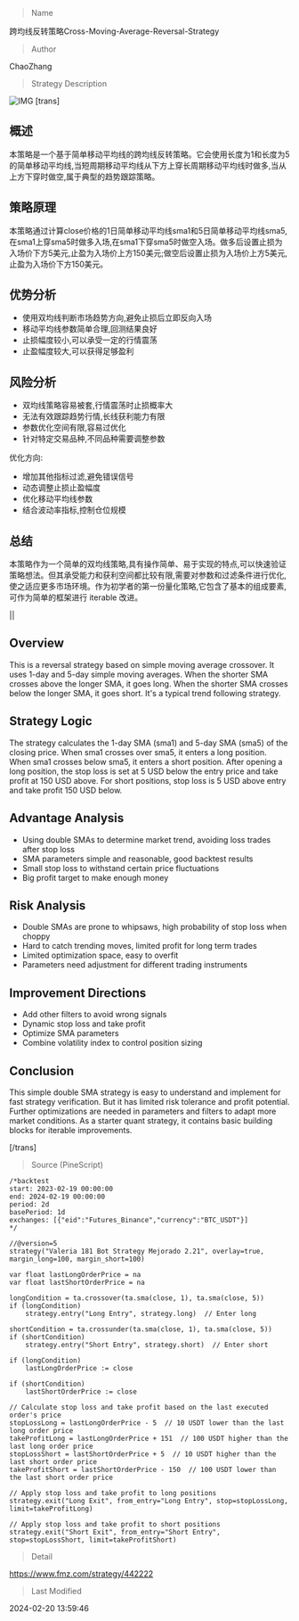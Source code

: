 
> Name

跨均线反转策略Cross-Moving-Average-Reversal-Strategy

> Author

ChaoZhang

> Strategy Description

![IMG](https://www.fmz.com/upload/asset/17bebcd04c5bf748668.png)
[trans]
## 概述

本策略是一个基于简单移动平均线的跨均线反转策略。它会使用长度为1和长度为5的简单移动平均线,当短周期移动平均线从下方上穿长周期移动平均线时做多,当从上方下穿时做空,属于典型的趋势跟踪策略。

## 策略原理  

本策略通过计算close价格的1日简单移动平均线sma1和5日简单移动平均线sma5,在sma1上穿sma5时做多入场,在sma1下穿sma5时做空入场。做多后设置止损为入场价下方5美元,止盈为入场价上方150美元;做空后设置止损为入场价上方5美元,止盈为入场价下方150美元。

## 优势分析

- 使用双均线判断市场趋势方向,避免止损后立即反向入场
- 移动平均线参数简单合理,回测结果良好
- 止损幅度较小,可以承受一定的行情震荡
- 止盈幅度较大,可以获得足够盈利

## 风险分析  

- 双均线策略容易被套,行情震荡时止损概率大
- 无法有效跟踪趋势行情,长线获利能力有限  
- 参数优化空间有限,容易过优化
- 针对特定交易品种,不同品种需要调整参数

优化方向:

- 增加其他指标过滤,避免错误信号
- 动态调整止损止盈幅度
- 优化移动平均线参数
- 结合波动率指标,控制仓位规模

## 总结

本策略作为一个简单的双均线策略,具有操作简单、易于实现的特点,可以快速验证策略想法。但其承受能力和获利空间都比较有限,需要对参数和过滤条件进行优化,使之适应更多市场环境。作为初学者的第一份量化策略,它包含了基本的组成要素,可作为简单的框架进行 iterable 改进。

||

## Overview

This is a reversal strategy based on simple moving average crossover. It uses 1-day and 5-day simple moving averages. When the shorter SMA crosses above the longer SMA, it goes long. When the shorter SMA crosses below the longer SMA, it goes short. It's a typical trend following strategy.  

## Strategy Logic

The strategy calculates the 1-day SMA (sma1) and 5-day SMA (sma5) of the closing price. When sma1 crosses over sma5, it enters a long position. When sma1 crosses below sma5, it enters a short position. After opening a long position, the stop loss is set at 5 USD below the entry price and take profit at 150 USD above. For short positions, stop loss is 5 USD above entry and take profit 150 USD below.

## Advantage Analysis   

- Using double SMAs to determine market trend, avoiding loss trades after stop loss
- SMA parameters simple and reasonable, good backtest results  
- Small stop loss to withstand certain price fluctuations
- Big profit target to make enough money 

## Risk Analysis

- Double SMAs are prone to whipsaws, high probability of stop loss when choppy
- Hard to catch trending moves, limited profit for long term trades 
- Limited optimization space, easy to overfit
- Parameters need adjustment for different trading instruments

## Improvement Directions

- Add other filters to avoid wrong signals
- Dynamic stop loss and take profit  
- Optimize SMA parameters 
- Combine volatility index to control position sizing  

## Conclusion

This simple double SMA strategy is easy to understand and implement for fast strategy verification. But it has limited risk tolerance and profit potential. Further optimizations are needed in parameters and filters to adapt more market conditions. As a starter quant strategy, it contains basic building blocks for iterable improvements.

[/trans]



> Source (PineScript)

``` pinescript
/*backtest
start: 2023-02-19 00:00:00
end: 2024-02-19 00:00:00
period: 2d
basePeriod: 1d
exchanges: [{"eid":"Futures_Binance","currency":"BTC_USDT"}]
*/

//@version=5
strategy("Valeria 181 Bot Strategy Mejorado 2.21", overlay=true, margin_long=100, margin_short=100)
 
var float lastLongOrderPrice = na
var float lastShortOrderPrice = na

longCondition = ta.crossover(ta.sma(close, 1), ta.sma(close, 5))
if (longCondition)
    strategy.entry("Long Entry", strategy.long)  // Enter long

shortCondition = ta.crossunder(ta.sma(close, 1), ta.sma(close, 5))
if (shortCondition)
    strategy.entry("Short Entry", strategy.short)  // Enter short

if (longCondition)
    lastLongOrderPrice := close

if (shortCondition)
    lastShortOrderPrice := close

// Calculate stop loss and take profit based on the last executed order's price
stopLossLong = lastLongOrderPrice - 5  // 10 USDT lower than the last long order price
takeProfitLong = lastLongOrderPrice + 151  // 100 USDT higher than the last long order price
stopLossShort = lastShortOrderPrice + 5  // 10 USDT higher than the last short order price
takeProfitShort = lastShortOrderPrice - 150  // 100 USDT lower than the last short order price

// Apply stop loss and take profit to long positions
strategy.exit("Long Exit", from_entry="Long Entry", stop=stopLossLong, limit=takeProfitLong)

// Apply stop loss and take profit to short positions
strategy.exit("Short Exit", from_entry="Short Entry", stop=stopLossShort, limit=takeProfitShort)
```

> Detail

https://www.fmz.com/strategy/442222

> Last Modified

2024-02-20 13:59:46
